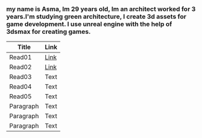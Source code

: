 ### my name is Asma, Im 29 years old, Im an architect worked for 3 years.I'm studying green architecture, I create 3d assets for game development. I use unreal engine with the help of 3dsmax for creating games.

| Title      | Link |
| ----------- | ----------- |
| Read01      | [Link](https://asmabatttikhi.github.io/Reading-Notes/Read01)       |
| Read02      | [Link](https://asmabatttikhi.github.io/Reading-Notes/Read02)       |
| Read03      | Text        |
| Read04      | Text        |
| Read05      | Text        |
| Paragraph   | Text        |
| Paragraph   | Text        |
| Paragraph   | Text        |